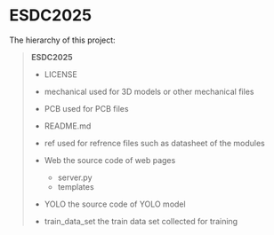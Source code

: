 # ESDC2025

The hierarchy of this project:

> **ESDC2025**
>
> * LICENSE
> * mechanical            used for 3D models or other mechanical files
> * PCB                   used for PCB files
> * README.md
> * ref                   used for refrence files such as datasheet of the modules
> * Web                   the source code of web pages
>
>   * server.py
>   * templates
> * YOLO                  the source code of YOLO model
> * train_data_set        the train data set collected for training
